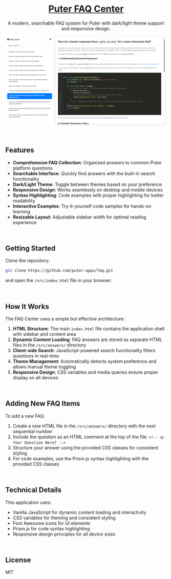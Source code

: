 <h1 align="center">
  <a href="https://puter.com/app/faq" target="_blank">Puter FAQ Center</a>
</h1>

<p align="center">A modern, searchable FAQ system for Puter with dark/light theme support and responsive design.</p>

<p align="center">
  <img src="screenshot.png" alt="Screenshot" width="600" />
</p>

<br>

## Features

- **Comprehensive FAQ Collection**: Organized answers to common Puter platform questions
- **Searchable Interface**: Quickly find answers with the built-in search functionality
- **Dark/Light Theme**: Toggle between themes based on your preference
- **Responsive Design**: Works seamlessly on desktop and mobile devices
- **Syntax Highlighting**: Code examples with proper highlighting for better readability
- **Interactive Examples**: Try-it-yourself code samples for hands-on learning
- **Resizable Layout**: Adjustable sidebar width for optimal reading experience

<br>

## Getting Started

Clone the repository:

```bash
git clone https://github.com/puter-apps/faq.git
```

and open the `/src/index.html` file in your browser.

<br>

## How It Works

The FAQ Center uses a simple but effective architecture:

1. **HTML Structure**: The main `index.html` file contains the application shell with sidebar and content area
2. **Dynamic Content Loading**: FAQ answers are stored as separate HTML files in the `/src/answers/` directory
3. **Client-side Search**: JavaScript-powered search functionality filters questions in real-time
4. **Theme Management**: Automatically detects system preference and allows manual theme toggling
5. **Responsive Design**: CSS variables and media queries ensure proper display on all devices

<br>

## Adding New FAQ Items

To add a new FAQ:

1. Create a new HTML file in the `/src/answers/` directory with the next sequential number
2. Include the question as an HTML comment at the top of the file: `<!-- q: Your Question Here? -->`
3. Structure your answer using the provided CSS classes for consistent styling
4. For code examples, use the Prism.js syntax highlighting with the provided CSS classes

<br>

## Technical Details

This application uses:
- Vanilla JavaScript for dynamic content loading and interactivity
- CSS variables for theming and consistent styling
- Font Awesome icons for UI elements
- Prism.js for code syntax highlighting
- Responsive design principles for all device sizes

<br>

## License

MIT
